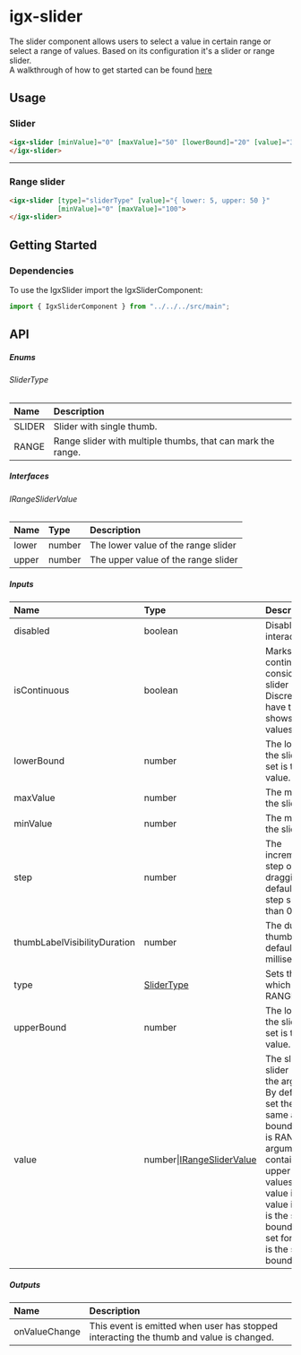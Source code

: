 # igx-slider

The slider component allows users to select a value in certain range or select a range of values. 
Based on its configuration it's a slider or range slider.  
A walkthrough of how to get started can be found [here](https://www.infragistics.com/products/ignite-ui-angular/angular/components/slider.html)

## Usage

### Slider

```html
<igx-slider [minValue]="0" [maxValue]="50" [lowerBound]="20" [value]="30">
</igx-slider>
```

----

### Range slider

```html
<igx-slider [type]="sliderType" [value]="{ lower: 5, upper: 50 }"
            [minValue]="0" [maxValue]="100">
</igx-slider>
```

## Getting Started

### Dependencies

To use the IgxSlider import the IgxSliderComponent:

```typescript
import { IgxSliderComponent } from "../../../src/main";
```

## API

##### Enums

###### SliderType

| Name | Description |
| :--- | :---------- |
| SLIDER | Slider with single thumb. |
| RANGE | Range slider with multiple thumbs, that can mark the range. |

##### Interfaces

###### IRangeSliderValue

| Name | Type | Description |
| :--- | :--- | :---------- |
| lower | number | The lower value of the range slider |
| upper | number | The upper value of the range slider |


##### Inputs

| Name | Type | Description |
| :--- | :--- | :--- |
| disabled | boolean | Disables or enables UI interaction. |
| isContinuous | boolean | Marks slider as continuous. By default is considered that the slider is discrete. Discrete slider does not have ticks and does not shows bubble labels for values. |
| lowerBound | number | The lower boundary of the slider value. If not set is the same as min value. |
| maxValue | number | The maximal value for the slider. |
| minValue | number | The minimal value for the slider. |
| step | number | The incremental/decremental step of the value when dragging the thumb. The default step is 1, and step should be greater than 0. |
| thumbLabelVisibilityDuration | number | The duration visibility of thumbs labels. The default value is 750 milliseconds. |
| type | [SliderType](#slidertype) | Sets the SliderType, which is SLIDER or RANGE. |
| upperBound | number | The lower boundary of the slider value. If not set is the same as max value. |
| value | number\|[IRangeSliderValue](#irangeslidervalue) | The slider value. If the slider is of type SLIDER the argument is number. By default if no value is set the default value is same as lower upper bound. If the slider type is RANGE then the argument is object containing lower and upper properties for the values.  By default if no value is set the default value is for lower value it is the same as lower bound and if no value is set for the upper value it is the same as the upper bound.

##### Outputs

| Name | Description |
| :--- | :--- | 
| onValueChange  | This event is emitted when user has stopped interacting the thumb and value is changed.  |
